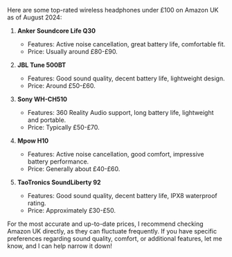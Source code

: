 Here are some top-rated wireless headphones under £100 on Amazon UK as of August 2024:

1. **Anker Soundcore Life Q30**
   - Features: Active noise cancellation, great battery life, comfortable fit.
   - Price: Usually around £80-£90.

2. **JBL Tune 500BT**
   - Features: Good sound quality, decent battery life, lightweight design.
   - Price: Around £50-£60.

3. **Sony WH-CH510**
   - Features: 360 Reality Audio support, long battery life, lightweight and portable.
   - Price: Typically £50-£70.

4. **Mpow H10**
   - Features: Active noise cancellation, good comfort, impressive battery performance.
   - Price: Generally about £40-£60.

5. **TaoTronics SoundLiberty 92**
   - Features: Good sound quality, decent battery life, IPX8 waterproof rating.
   - Price: Approximately £30-£50.

For the most accurate and up-to-date prices, I recommend checking Amazon UK directly, as they can fluctuate frequently. If you have specific preferences regarding sound quality, comfort, or additional features, let me know, and I can help narrow it down!